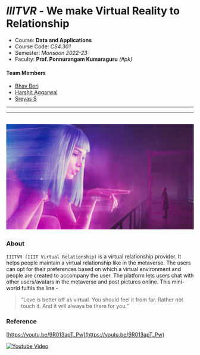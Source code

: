 # _IIITVR_ - We make Virtual Reality to Relationship

- Course: **Data and Applications**
- Course Code: *CS4.301*
- Semester: *Monsoon 2022-23*
- Faculty: **Prof. Ponnurangam Kumaraguru** *(#pk)*

#### Team Members

- [Bhav Beri](github.com/bhavberi)
- [Harshit Aggarwal](https://github.com/harshitaggarwal4/)
- [Sreyas S](https://github.com/Sreyas-03)

----
----

![Cover](./cover.jpg)
---

### About
`IIITVR (IIIT Virtual Relationship)` is a virtual relationship provider. It helps people maintain a virtual relationship like in the metaverse. The users can opt for their preferences based on which a virtual environment and people are created to accompany the user. The platform lets users chat with other users/avatars in the metaverse and post pictures online. This mini-world fulfils the line - 
> “Love is better off as virtual. You should feel it from far. Rather not touch it. And it will always be there for you.”

### Reference
[https://youtu.be/9R013apT_Pw](https://youtu.be/9R013apT_Pw)

[![Youtube Video](http://img.youtube.com/vi/9R013apT_Pw/0.jpg)](https://www.youtube.com/watch?v=9R013apT_Pw)
